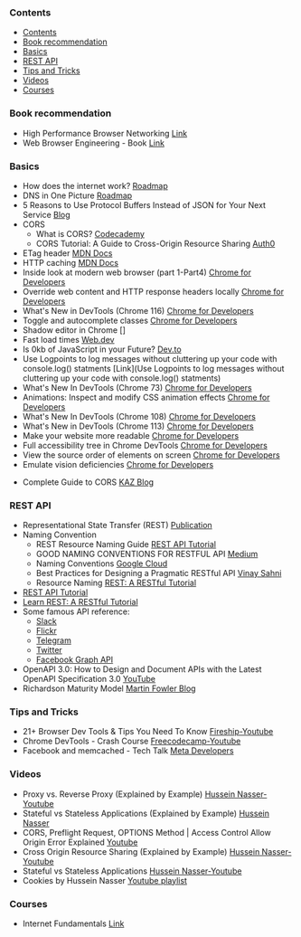 ### Contents

- [Contents](#contents)
- [Book recommendation](#book-recommendation)
- [Basics](#basics)
- [REST API](#rest-api)
- [Tips and Tricks](#tips-and-tricks)
- [Videos](#videos)
- [Courses](#courses)


### Book recommendation
* High Performance Browser Networking [Link](https://hpbn.co/)
* Web Browser Engineering - Book [Link](https://browser.engineering/)

### Basics
* How does the internet work? [Roadmap](https://roadmap.sh/guides/what-is-internet)
* DNS in One Picture [Roadmap](https://roadmap.sh/guides/dns-in-one-picture)
* 5 Reasons to Use Protocol Buffers Instead of JSON for Your Next Service [Blog](https://codeclimate.com/blog/choose-protocol-buffers/)
* CORS
  * What is CORS? [Codecademy](https://www.codecademy.com/articles/what-is-cors)
  * CORS Tutorial: A Guide to Cross-Origin Resource Sharing [Auth0](https://auth0.com/blog/cors-tutorial-a-guide-to-cross-origin-resource-sharing/)
* ETag header [MDN Docs](https://developer.mozilla.org/en-US/docs/Web/HTTP/Reference/Headers/ETag)
* HTTP caching [MDN Docs](https://developer.mozilla.org/en-US/docs/Web/HTTP/Guides/Caching)
* Inside look at modern web browser (part 1-Part4) [Chrome for Developers](https://developer.chrome.com/blog/inside-browser-part1)
* Override web content and HTTP response headers locally [Chrome for Developers](https://developer.chrome.com/docs/devtools/overrides/)
* What's New in DevTools (Chrome 116) [Chrome for Developers](https://developer.chrome.com/blog/new-in-devtools-116/)
* Toggle and autocomplete classes [Chrome for Developers](https://www.linkedin.com/posts/addyosmani_devtools-webdevelopers-programming-activity-7075133917112004608-iy5x/)
* Shadow editor in Chrome []
* Fast load times [Web.dev](https://web.dev/explore/fast)
* Is 0kb of JavaScript in your Future? [Dev.to](https://dev.to/this-is-learning/is-0kb-of-javascript-in-your-future-48og)
* Use Logpoints to log messages without cluttering up your code with console.log() statments [Link](Use Logpoints to log messages without cluttering up your code with console.log() statments)
* What's New In DevTools (Chrome 73) [Chrome for Developers](https://developer.chrome.com/blog/new-in-devtools-73)
* Animations: Inspect and modify CSS animation effects [Chrome for Developers](https://developer.chrome.com/docs/devtools/css/animations/)
* What's New In DevTools (Chrome 108) [Chrome for Developers](https://developer.chrome.com/blog/new-in-devtools-108)
* What's New in DevTools (Chrome 113) [Chrome for Developers](https://developer.chrome.com/blog/new-in-devtools-113/)
* Make your website more readable [Chrome for Developers](https://developer.chrome.com/docs/devtools/accessibility/contrast/)
* Full accessibility tree in Chrome DevTools [Chrome for Developers](https://developer.chrome.com/blog/full-accessibility-tree/)
* View the source order of elements on screen [Chrome for Developers](https://developer.chrome.com/docs/devtools/accessibility/reference/#source-order)
* Emulate vision deficiencies [Chrome for Developers](https://developer.chrome.com/blog/new-in-devtools-83/#vision-deficiencies)
- Complete Guide to CORS [KAZ Blog](https://kaz.com.bd/blog/2020/1/2/3-questions-to-define-a-software-product)

### REST API

* Representational State Transfer (REST) [Publication](https://www.ics.uci.edu/~fielding/pubs/dissertation/rest_arch_style.htm)
* Naming Convention
  * REST Resource Naming Guide [REST API Tutorial](https://restfulapi.net/resource-naming/)
  * GOOD NAMING CONVENTIONS FOR RESTFUL API [Medium](https://medium.com/@md.sheeraz/good-naming-conventions-for-restful-api-985650e55e9e)
  * Naming Conventions [Google Cloud](https://cloud.google.com/apis/design/naming_convention)
  * Best Practices for Designing a Pragmatic RESTful API [Vinay Sahni](https://www.vinaysahni.com/best-practices-for-a-pragmatic-restful-api)
  * Resource Naming [REST: A RESTful Tutorial](https://www.restapitutorial.com/lessons/restfulresourcenaming.html)
* [REST API Tutorial](https://restfulapi.net/)
* [Learn REST: A RESTful Tutorial](https://www.restapitutorial.com/)
* Some famous API reference:
  * [Slack](https://api.slack.com/methods)
  * [Flickr](https://www.flickr.com/services/api/)
  * [Telegram](https://core.telegram.org/methods)
  * [Twitter](https://developer.twitter.com/en/docs/api-reference-index)
  * [Facebook Graph API](https://developers.facebook.com/docs/graph-api/)
* OpenAPI 3.0: How to Design and Document APIs with the Latest OpenAPI Specification 3.0 [YouTube](https://youtu.be/6kwmW_p_Tig)
* Richardson Maturity Model [Martin Fowler Blog](https://martinfowler.com/articles/richardsonMaturityModel.html)

### Tips and Tricks

- 21+ Browser Dev Tools & Tips You Need To Know [Fireship-Youtube](https://youtu.be/TcTSqhpm80Y?si=eL4gJ_NlrVC5_KDq)
- Chrome DevTools - Crash Course [Freecodecamp-Youtube](https://youtu.be/gTVpBbFWry8?si=I-pP-rBLhd2qvUIa)
- Facebook and memcached - Tech Talk [Meta Developers](https://youtu.be/UH7wkvcf0ys?si=Yur3EPIPYpwAucJN)

### Videos

- Proxy vs. Reverse Proxy (Explained by Example) [Hussein Nasser-Youtube](https://youtu.be/ozhe__GdWC8?si=9U5HRdUUKhq8oYLY)
- Stateful vs Stateless Applications (Explained by Example) [Hussein Nasser](https://youtu.be/nFPzI_Qg3FU?si=CIj76dLehZbi4E7A)
- CORS, Preflight Request, OPTIONS Method | Access Control Allow Origin Error Explained [Youtube](https://youtu.be/tcLW5d0KAYE?si=dKX_RUq3mm-uwqKx)
- Cross Origin Resource Sharing (Explained by Example) [Hussein Nasser-Youtube](https://youtu.be/Ka8vG5miErk?si=GnsKITJDnoGsybuO)
- Stateful vs Stateless Applications [Hussein Nasser-Youtube](https://youtu.be/nFPzI_Qg3FU?si=x9dxg_fbqcgg5Fib)
- Cookies by Hussein Nasser [Youtube playlist](https://youtube.com/playlist?list=PLQnljOFTspQXaimjxx6uGLJz6lR25abZn&si=svPo_vOrm5BATT4s)

### Courses

- Internet Fundamentals [Link](https://internetfundamentals.com/)